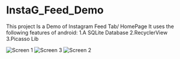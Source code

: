# InstaG_Feed_Demo
This project Is a Demo of Instagram Feed Tab/ HomePage 
It uses the following features of android:
1.A SQLite Database
2.RecyclerView
3.Picasso Lib                                                                                                                                

![Screen 1](https://github.com/SILU-007/InstaG_Feed_Demo/blob/master/screen%204.png)
![Screen 3](https://github.com/SILU-007/InstaG_Feed_Demo/blob/master/screen%205.png)
![Screen 2](https://github.com/SILU-007/InstaG_Feed_Demo/blob/master/screen%206.png)

